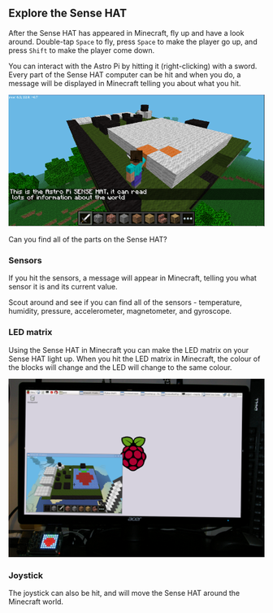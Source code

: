 ## Explore the Sense HAT

After the Sense HAT has appeared in Minecraft, fly up and have a look around. Double-tap `Space` to fly, press `Space` to make the player go up, and press `Shift` to make the player come down.

You can interact with the Astro Pi by hitting it (right-clicking) with a sword. Every part of the Sense HAT computer can be hit and when you do, a message will be displayed in Minecraft telling you about what you hit.  

![Interactive Sense HAT](images/interactivepi.png)

Can you find all of the parts on the Sense HAT?

### Sensors

If you hit the sensors, a message will appear in Minecraft, telling you what sensor it is and its current value.

Scout around and see if you can find all of the sensors - temperature, humidity, pressure, accelerometer, magnetometer, and gyroscope.

### LED matrix

Using the Sense HAT in Minecraft you can make the LED matrix on your Sense HAT light up. When you hit the LED matrix in Minecraft, the colour of the blocks will change and the LED will change to the same colour.

![Sense HAT LED Matrix](images/astropimcled.png)

### Joystick

The joystick can also be hit, and will move the Sense HAT around the Minecraft world. 

